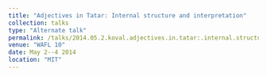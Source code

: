 ```yaml
---
title: "Adjectives in Tatar: Internal structure and interpretation"
collection: talks
type: "Alternate talk"
permalink: /talks/2014.05.2.koval.adjectives.in.tatar:.internal.structure.and.interpretation
venue: "WAFL 10"
date: May 2--4 2014
location: "MIT"
---
```

